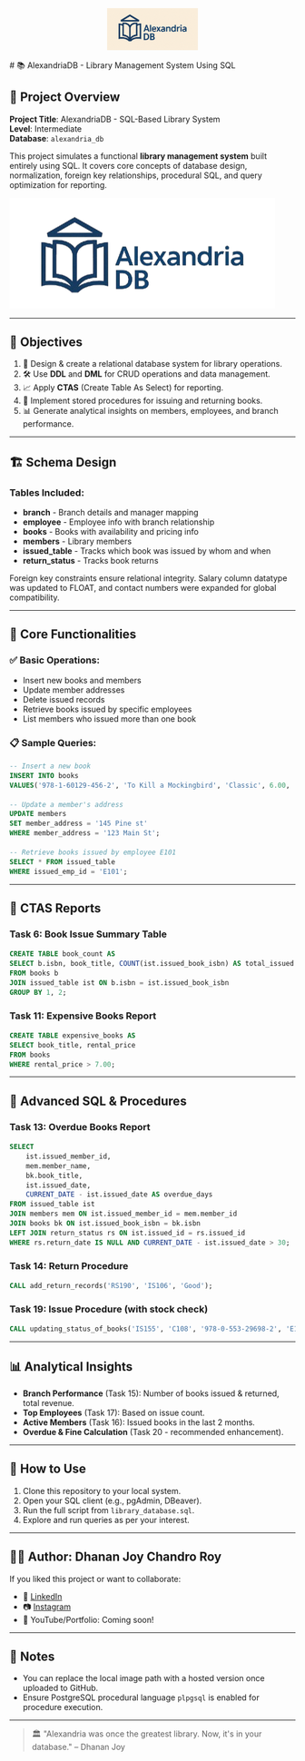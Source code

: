 <p align="center">
  <img src="librarydb_logo.png" alt="AlexandriaDB" width="160" />
</p>
# 📚 AlexandriaDB - Library Management System Using SQL

## 📘 Project Overview

**Project Title**: AlexandriaDB - SQL-Based Library System  
**Level**: Intermediate  
**Database**: `alexandria_db`

This project simulates a functional **library management system** built entirely using SQL. It covers core concepts of database design, normalization, foreign key relationships, procedural SQL, and query optimization for reporting. 

![Library Architecture](logo.png)

---

## 🎯 Objectives

1. 📂 Design & create a relational database system for library operations.
2. 🛠️ Use **DDL** and **DML** for CRUD operations and data management.
3. 📈 Apply **CTAS** (Create Table As Select) for reporting.
4. 🔁 Implement stored procedures for issuing and returning books.
5. 📊 Generate analytical insights on members, employees, and branch performance.

---

## 🏗️ Schema Design

### Tables Included:
- **branch** - Branch details and manager mapping  
- **employee** - Employee info with branch relationship  
- **books** - Books with availability and pricing info  
- **members** - Library members  
- **issued_table** - Tracks which book was issued by whom and when  
- **return_status** - Tracks book returns  

Foreign key constraints ensure relational integrity. Salary column datatype was updated to FLOAT, and contact numbers were expanded for global compatibility.

---

## 🔧 Core Functionalities

### ✅ Basic Operations:
- Insert new books and members  
- Update member addresses  
- Delete issued records  
- Retrieve books issued by specific employees  
- List members who issued more than one book

### 📋 Sample Queries:

```sql
-- Insert a new book
INSERT INTO books 
VALUES('978-1-60129-456-2', 'To Kill a Mockingbird', 'Classic', 6.00, 'yes', 'Harper Lee', 'J.B. Lippincott & Co.');

-- Update a member's address
UPDATE members 
SET member_address = '145 Pine st' 
WHERE member_address = '123 Main St';

-- Retrieve books issued by employee E101
SELECT * FROM issued_table 
WHERE issued_emp_id = 'E101';
```

---

## 📑 CTAS Reports

### Task 6: Book Issue Summary Table

```sql
CREATE TABLE book_count AS
SELECT b.isbn, book_title, COUNT(ist.issued_book_isbn) AS total_issued
FROM books b
JOIN issued_table ist ON b.isbn = ist.issued_book_isbn
GROUP BY 1, 2;
```

### Task 11: Expensive Books Report

```sql
CREATE TABLE expensive_books AS
SELECT book_title, rental_price 
FROM books 
WHERE rental_price > 7.00;
```

---

## 🧠 Advanced SQL & Procedures

### Task 13: Overdue Books Report

```sql
SELECT
	ist.issued_member_id,
	mem.member_name,
	bk.book_title,
	ist.issued_date,
	CURRENT_DATE - ist.issued_date AS overdue_days
FROM issued_table ist
JOIN members mem ON ist.issued_member_id = mem.member_id
JOIN books bk ON ist.issued_book_isbn = bk.isbn
LEFT JOIN return_status rs ON ist.issued_id = rs.issued_id
WHERE rs.return_date IS NULL AND CURRENT_DATE - ist.issued_date > 30;
```

### Task 14: Return Procedure

```sql
CALL add_return_records('RS190', 'IS106', 'Good');
```

### Task 19: Issue Procedure (with stock check)

```sql
CALL updating_status_of_books('IS155', 'C108', '978-0-553-29698-2', 'E104');
```

---

## 📊 Analytical Insights

- **Branch Performance** (Task 15): Number of books issued & returned, total revenue.
- **Top Employees** (Task 17): Based on issue count.
- **Active Members** (Task 16): Issued books in the last 2 months.
- **Overdue & Fine Calculation** (Task 20 - recommended enhancement).

---

## 🚀 How to Use

1. Clone this repository to your local system.
2. Open your SQL client (e.g., pgAdmin, DBeaver).
3. Run the full script from `library_database.sql`.
4. Explore and run queries as per your interest.

---

## 👨‍💻 Author: Dhanan Joy Chandro Roy

If you liked this project or want to collaborate:

- 💼 [LinkedIn](https://www.linkedin.com)  
- 📷 [Instagram](https://www.instagram.com)  
- 🧠 YouTube/Portfolio: Coming soon!  

---

## 📁 Notes

- You can replace the local image path with a hosted version once uploaded to GitHub.
- Ensure PostgreSQL procedural language `plpgsql` is enabled for procedure execution.

---

> 🏛️ "Alexandria was once the greatest library. Now, it's in your database." – Dhanan Joy
